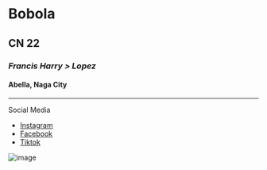 # Bobola
## CN 22
### *Francis Harry > Lopez*
#### Abella, Naga City
---
Social Media
- [Instagram](https://www.instagram.com/)
- [Facebook](https://www.facebook.com/)
- [Tiktok](https://www.tiktok.com/explore)

![image](https://github.com/user-attachments/assets/00173e9b-d48c-42b0-be03-daf487a286c0)

